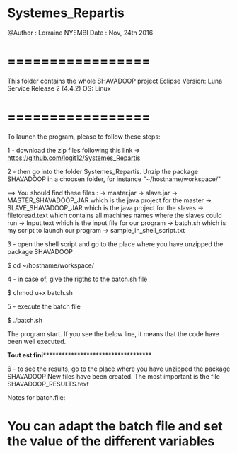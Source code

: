 # Systemes_Repartis
@Author : Lorraine NYEMBI
Date : Nov, 24th 2016
# =================
This folder contains the whole SHAVADOOP project 
Eclipse Version: Luna Service Release 2 (4.4.2)
OS: Linux
# =================

To launch the program, please to follow these steps:

1 - download the zip files following this link => https://github.com/logit12/Systemes_Repartis

2 - then go into the folder Systemes_Repartis. Unzip the package SHAVADOOP in a choosen folder, for instance "~/hostname/workspace/"


==> You should find these files : 
	-> master.jar
	-> slave.jar
	-> MASTER_SHAVADOOP_JAR which is the java project for the master
	-> SLAVE_SHAVADOOP_JAR which is the java project for the slaves
	-> filetoread.text which contains all machines names where the slaves could run
        -> Input.text which is the input file for our program
	-> batch.sh which is my script to launch our program
	-> sample_in_shell_script.txt 

3 - open the shell script and go to the place where you have unzipped the package SHAVADOOP

$ cd ~/hostname/workspace/

4 - in case of, give the rigths to the batch.sh file

$ chmod u+x batch.sh

5 - execute the batch file

$ ./batch.sh

The program start. If you see the below line, it means that the code have been well executed.

****************Tout est fini***************************************************

6 - to see the results, go to the place where you have unzipped the package SHAVADOOP
New files have been created. The most important is the file SHAVADOOP_RESULTS.text


Notes for batch.file:

You can adapt the batch file and set the value of the different variables
========================================================================
